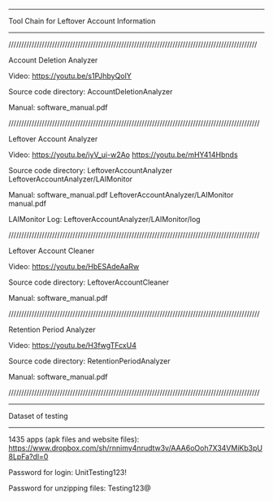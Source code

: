 
*********************************************************************
Tool Chain for Leftover Account Information
*********************************************************************


/////////////////////////////////////////////////////////////////////////////////////////////////

Account Deletion Analyzer

Video: https://youtu.be/s1PJhbyQoIY

Source code directory: AccountDeletionAnalyzer

Manual: software_manual.pdf

//////////////////////////////////////////////////////////////////////////////////////////////////


Leftover Account Analyzer

Video: https://youtu.be/iyV_ui-w2Ao
           https://youtu.be/mHY414Hbnds

Source code directory: LeftoverAccountAnalyzer
                                     LeftoverAccountAnalyzer/LAIMonitor

Manual: software_manual.pdf
              LeftoverAccountAnalyzer/LAIMonitor manual.pdf
              
LAIMonitor Log: LeftoverAccountAnalyzer/LAIMonitor/log

//////////////////////////////////////////////////////////////////////////////////////////////////



Leftover Account Cleaner

Video: https://youtu.be/HbESAdeAaRw

Source code directory: LeftoverAccountCleaner

Manual: software_manual.pdf

//////////////////////////////////////////////////////////////////////////////////////////////////


Retention Period Analyzer

Video: https://youtu.be/H3fwgTFcxU4

Source code directory: RetentionPeriodAnalyzer

Manual: software_manual.pdf

//////////////////////////////////////////////////////////////////////////////////////////////////

*********************************************************************
Dataset of testing
*********************************************************************
1435 apps (apk files and website files): https://www.dropbox.com/sh/rnnimy4nrudtw3v/AAA6oOoh7X34VMiKb3pU8LpFa?dl=0

Password for login:  UnitTesting123!

Password for unzipping files: Testing123@

